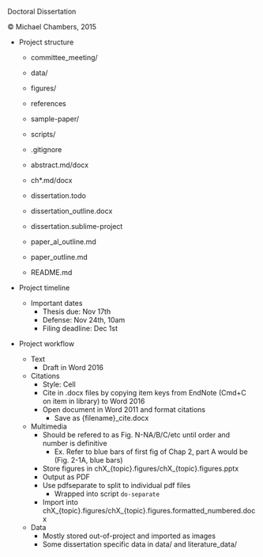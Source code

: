 Doctoral Dissertation

&copy; Michael Chambers, 2015

* Project structure
    * committee_meeting/
    * data/
    * figures/
    * references
    * sample-paper/
    * scripts/

    * .gitignore
    * abstract.md/docx
    * ch*.md/docx
    * dissertation.todo
    * dissertation_outline.docx
    * dissertation.sublime-project
    * paper_al_outline.md
    * paper_outline.md
    * README.md

* Project timeline
    * Important dates
        * Thesis due: Nov 17th
        * Defense: Nov 24th, 10am
        * Filing deadline: Dec 1st
* Project workflow
    * Text
        * Draft in Word 2016
    * Citations
        * Style: Cell
        * Cite in .docx files by copying item keys from EndNote (Cmd+C on item in library) to Word 2016
        * Open document in Word 2011 and format citations
            * Save as {filename}_cite.docx
    * Multimedia
        * Should be refered to as Fig. N-NA/B/C/etc until order and number is definitive
            * Ex. Refer to blue bars of first fig of Chap 2, part A would be (Fig. 2-1A, blue bars)
        * Store figures in chX_{topic}.figures/chX_{topic}.figures.pptx
        * Output as PDF
        * Use pdfseparate to split to individual pdf files
            * Wrapped into script `do-separate`
        * Import into chX_{topic}.figures/chX_{topic}.figures.formatted_numbered.docx
    * Data
        * Mostly stored out-of-project and imported as images
        * Some dissertation specific data in data/ and literature_data/
